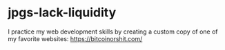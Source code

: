 # jpgs-lack-liquidity
I practice my web development skills by creating a custom copy of one of my favorite websites: https://bitcoinorshit.com/
